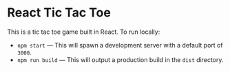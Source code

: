# React Tic Tac Toe

This is a tic tac toe game built in React. To run locally:

- `npm start` — This will spawn a development server with a default port of `3000`.
- `npm run build` — This will output a production build in the `dist` directory.
